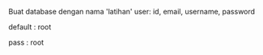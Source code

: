 Buat database dengan nama 'latihan' user: id, email, username, password

default : root

pass : root
